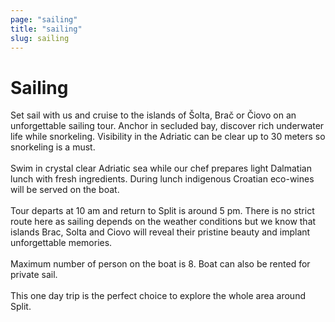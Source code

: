```yaml
---
page: "sailing"
title: "sailing"
slug: sailing
---
```


# Sailing

Set sail with us and cruise to the islands of Šolta, Brač or Čiovo on an unforgettable sailing tour. Anchor in secluded bay, discover rich underwater life while snorkeling. Visibility in the Adriatic can be clear up to 30 meters so snorkeling is a must.
<br /> <br /> 
Swim in crystal clear Adriatic sea while our chef prepares light Dalmatian lunch with fresh ingredients. During lunch indigenous Croatian eco-wines will be served on the boat.
<br /> <br /> 
Tour departs at 10 am and return to Split is around 5 pm. There is no strict route here as sailing depends on the weather conditions but we know that islands Brac, Solta and Ciovo will reveal their pristine beauty and implant unforgettable memories.
<br /> <br /> 
Maximum number of person on the boat is 8. Boat can also be rented for private sail.
<br /> <br /> 
This one day trip is the perfect choice to explore the whole area around Split.
<br /> <br /> 